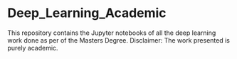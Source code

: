 # Deep_Learning_Academic
This repository contains the Jupyter notebooks of all the deep learning work done as per of the Masters Degree. Disclaimer: The work presented is purely academic.
